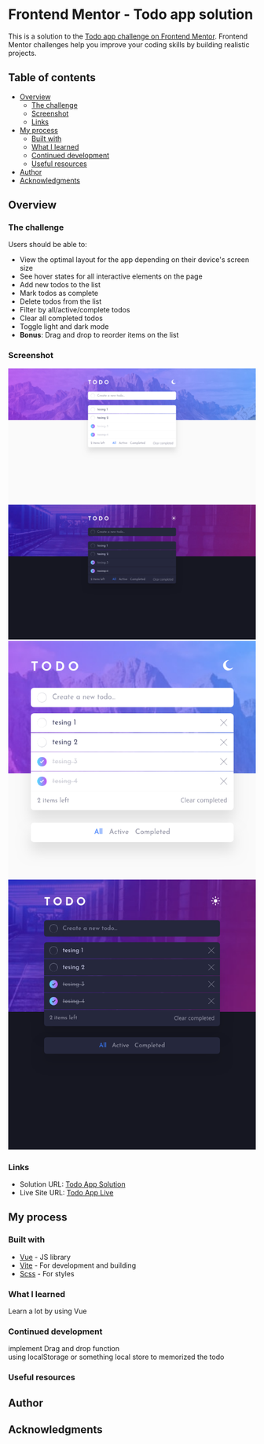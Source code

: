 # Frontend Mentor - Todo app solution

This is a solution to the [Todo app challenge on Frontend Mentor](https://www.frontendmentor.io/challenges/todo-app-Su1_KokOW). Frontend Mentor challenges help you improve your coding skills by building realistic projects. 

## Table of contents

- [Overview](#overview)
  - [The challenge](#the-challenge)
  - [Screenshot](#screenshot)
  - [Links](#links)
- [My process](#my-process)
  - [Built with](#built-with)
  - [What I learned](#what-i-learned)
  - [Continued development](#continued-development)
  - [Useful resources](#useful-resources)
- [Author](#author)
- [Acknowledgments](#acknowledgments)


## Overview

### The challenge

Users should be able to:

- View the optimal layout for the app depending on their device's screen size
- See hover states for all interactive elements on the page
- Add new todos to the list
- Mark todos as complete
- Delete todos from the list
- Filter by all/active/complete todos
- Clear all completed todos
- Toggle light and dark mode
- **Bonus**: Drag and drop to reorder items on the list

### Screenshot

![Desktop Light](./Todo%20App%20Light%20Destktop.png)
![Desktop Dark](./Todo%20App%20Dark%20Destktop.png)
![Mobile Light](./Todo%20App%20Light%20Mobile.png)
![Moile Dark](./Todo%20App%20Dark%20Mobile.png)


### Links

- Solution URL: [Todo App Solution](https://github.com/garyeung/todo-app)
- Live Site URL: [Todo App Live](https://frontend-mentortodo-app.vercel.app/)

## My process

### Built with

- [Vue](https://vuejs.org/) - JS library
- [Vite](https://vitejs.dev/)  - For development and building 
- [Scss](https://sass-lang.com/) - For styles


### What I learned
Learn a lot by using Vue


### Continued development
implement Drag and drop function  
using localStorage or something local store to memorized the todo

### Useful resources


## Author


## Acknowledgments
